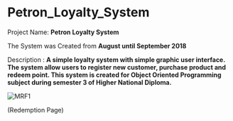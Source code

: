 # Petron_Loyalty_System
Project Name: **Petron Loyalty System**

The System was Created from **August until September 2018**

Description : **A simple loyalty system with simple graphic user interface. The system allow users to register new customer, purchase product and redeem point. This system is created for Object Oriented Programming subject during semester 3 of Higher National Diploma.**

![MRF1](https://user-images.githubusercontent.com/106755586/225040765-6bb9f4da-a61a-4702-99ff-3d85d1fb1079.png)

(Redemption Page)

